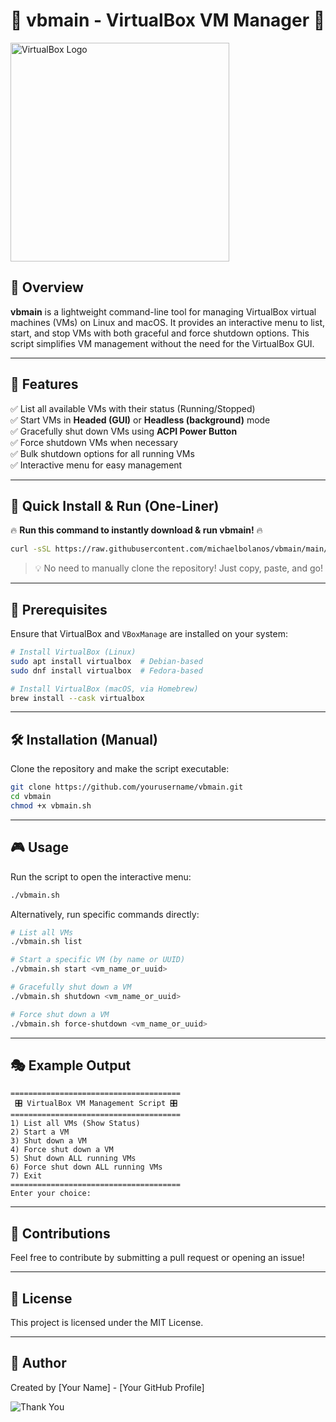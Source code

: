 # 🌟 vbmain - VirtualBox VM Manager 🌟

<img src="https://upload.wikimedia.org/wikipedia/commons/d/d5/Virtualbox_logo.png" width="350" alt="VirtualBox Logo">

## 🚀 Overview
**vbmain** is a lightweight command-line tool for managing VirtualBox virtual machines (VMs) on Linux and macOS. It provides an interactive menu to list, start, and stop VMs with both graceful and force shutdown options. This script simplifies VM management without the need for the VirtualBox GUI.

---

## 🎯 Features
✅ List all available VMs with their status (Running/Stopped)  
✅ Start VMs in **Headed (GUI)** or **Headless (background)** mode  
✅ Gracefully shut down VMs using **ACPI Power Button**  
✅ Force shutdown VMs when necessary  
✅ Bulk shutdown options for all running VMs  
✅ Interactive menu for easy management  

---

## 📌 Quick Install & Run (One-Liner)

🔥 **Run this command to instantly download & run vbmain!** 🔥

```bash
curl -sSL https://raw.githubusercontent.com/michaelbolanos/vbmain/main/vbmain.sh | bash
```

> 💡 No need to manually clone the repository! Just copy, paste, and go!

---

## 🔧 Prerequisites
Ensure that VirtualBox and `VBoxManage` are installed on your system:
```bash
# Install VirtualBox (Linux)
sudo apt install virtualbox  # Debian-based
sudo dnf install virtualbox  # Fedora-based

# Install VirtualBox (macOS, via Homebrew)
brew install --cask virtualbox
```

---

## 🛠️ Installation (Manual)
Clone the repository and make the script executable:
```bash
git clone https://github.com/yourusername/vbmain.git
cd vbmain
chmod +x vbmain.sh
```

---

## 🎮 Usage
Run the script to open the interactive menu:
```bash
./vbmain.sh
```

Alternatively, run specific commands directly:
```bash
# List all VMs
./vbmain.sh list

# Start a specific VM (by name or UUID)
./vbmain.sh start <vm_name_or_uuid>

# Gracefully shut down a VM
./vbmain.sh shutdown <vm_name_or_uuid>

# Force shut down a VM
./vbmain.sh force-shutdown <vm_name_or_uuid>
```

---

## 🎭 Example Output
```
======================================
 🎛️ VirtualBox VM Management Script 🎛️
======================================
1) List all VMs (Show Status)
2) Start a VM
3) Shut down a VM
4) Force shut down a VM
5) Shut down ALL running VMs
6) Force shut down ALL running VMs
7) Exit
======================================
Enter your choice: 
```

---

## 🤝 Contributions
Feel free to contribute by submitting a pull request or opening an issue!

---

## 📜 License
This project is licensed under the MIT License.

---

## 👤 Author
Created by [Your Name] - [Your GitHub Profile]

![Thank You](https://media.giphy.com/media/xT9IgzoKnwFNmISR8I/giphy.gif)

